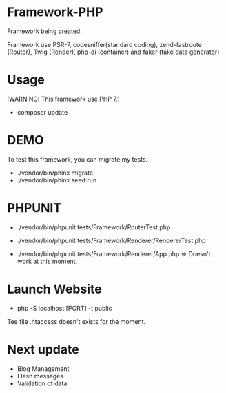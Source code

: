 # Framework-PHP
Framework being created.

Framework use PSR-7, codesniffer(standard coding), zend-fastroute (Router), Twig (Render), php-di (container) and faker (fake data generator)

# Usage

!WARNING! This framework use PHP 7.1

- composer update

# DEMO

To test this framework, you can migrate my tests.

- ./vendor/bin/phinx migrate
- ./vendor/bin/phinx seed:run

# PHPUNIT

- ./vendor/bin/phpunit tests/Framework/RouterTest.php
- ./vendor/bin/phpunit tests/Framework/Renderer/RendererTest.php

- ./vendor/bin/phpunit tests/Framework/Renderer/App.php => Doesn't work at this moment.

# Launch Website

- php -S localhost:[PORT] -t public

Tee file .htaccess doesn't exists for the moment.

# Next update

- Blog Management
- Flash messages
- Validation of data
